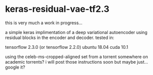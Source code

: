 # keras-residual-vae-tf2.3


this is very much a work in progress...

a simple keras implimentation of a deep variational autoencoder using residual blocks in the encoder and decoder. 
tested in:

tensorflow 2.3.0 (or tensorflow 2.2.0)
ubuntu 18.04 
cuda 10.1 

using the celeb-ms-cropped-aligned set from a torrent somewhere on academic torrents? 
i will post those instructions soon but maybe just... google it?
